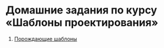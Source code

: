 # Домашние задания по курсу «Шаблоны проектирования»

1. [Порождающие шаблоны](./creational/README.md)